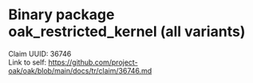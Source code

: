 # Binary package oak_restricted_kernel (all variants)

Claim UUID: 36746\
Link to self:
https://github.com/project-oak/oak/blob/main/docs/tr/claim/36746.md
